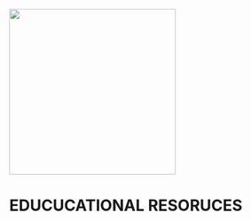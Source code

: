 <img src="http://grayarea.org/wp-content/uploads/2015/08/ga-banner-logo-left-gray.png
" width="300">

# EDUCUCATIONAL RESORUCES